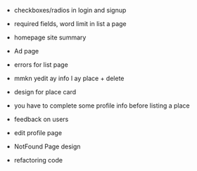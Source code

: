 - checkboxes/radios in login and signup

- required fields, word limit in list a page

- homepage site summary

- Ad page

- errors for list page

- mmkn yedit ay info l ay place + delete

- design for place card
 
- you have to complete some profile info before listing a place

- feedback on users

- edit profile page

- NotFound Page design

- refactoring code
